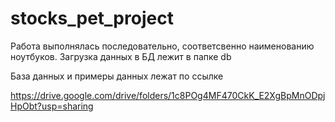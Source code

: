 # stocks_pet_project

Работа выполнялась последовательно, соответсвенно наименованию ноутбуков. 
Загрузка данных в БД лежит в папке db

База данных и примеры данных лежат по ссылке

https://drive.google.com/drive/folders/1c8POg4MF470CkK_E2XgBpMnODpjHpObt?usp=sharing
